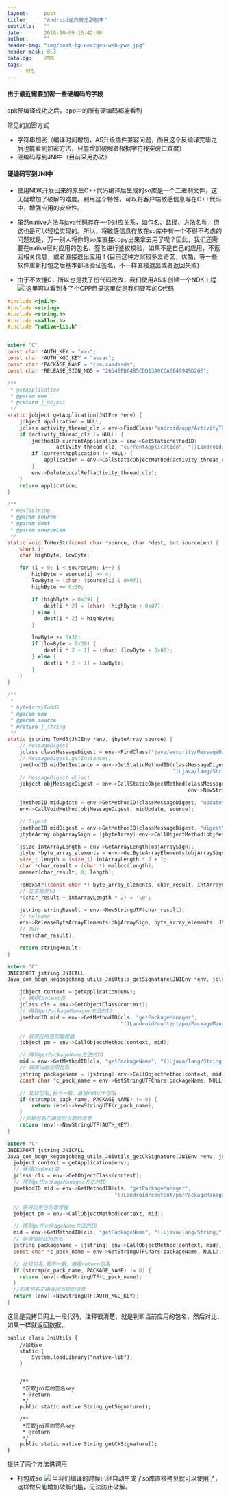 ```yaml
---
layout:     post
title:      "Android逆向安全那些事"
subtitle:   ""
date:       2018-10-09 16:42:00
author:     ""
header-img: "img/post-bg-nextgen-web-pwa.jpg"
header-mask: 0.3
catalog:    逆向
tags:
    - VPS
---
```




#### 由于最近需要加密一些硬编码的字段
 apk反编译成功之后，app中的所有硬编码都能看到

 常见的加密方式
 - 字符串加密（编译时间增加，AS升级插件兼容问题，而且这个反编译完毕之后也能看到加密方法，只能增加破解者根据字符找突破口难度）
 - 硬编码写到JNI中（目前采用办法）


#### 硬编码写到JNI中

- 使用NDK开发出来的原生C++代码编译后生成的so库是一个二进制文件，这无疑增加了破解的难度。利用这个特性，可以将客户端敏感信息写在C++代码中，增强应用的安全性。

- 虽然native方法与java代码存在一个对应关系，如包名、路径、方法名称，但这也是可以轻松实现的。所以，将敏感信息存放在so库中有一个不得不考虑的问题就是，万一别人将你的so库直接copy出来拿去用了呢？因此，我们还需要在native层对应用的包名、签名进行鉴权校验，如果不是自己的应用，不返回相关信息，或者直接退出应用！(目前这种方案较多爱奇艺，优酷，等一些软件重新打包之后基本都活验证签名，不一样直接退出或者返回失败)

- 由于不太懂C，所以也是找了份代码改改，我们使用AS来创建一个NDK工程
![](https://ws1.sinaimg.cn/large/9f723435ly1fw20yuy6ccj209w0fjaaa.jpg)
这里可以看到多了个CPP目录这里就是我们要写的C代码


```c
#include <jni.h>
#include <string>
#include <string.h>
#include <malloc.h>
#include "native-lib.h"


extern "C"
const char *AUTH_KEY = "xxx";
const char *AUTH_KGC_KEY = "assac";
const char *PACKAGE_NAME = "com.xasdasds";
const char *RELEASE_SIGN_MD5 = "2634EFD64B5CDD13A9CCA6049949D26E";

/**
 * getApplication
 * @param env
 * @return j_object
 */
static jobject getApplication(JNIEnv *env) {
    jobject application = NULL;
    jclass activity_thread_clz = env->FindClass("android/app/ActivityThread");
    if (activity_thread_clz != NULL) {
        jmethodID currentApplication = env->GetStaticMethodID(
                activity_thread_clz, "currentApplication", "()Landroid/app/Application;");
        if (currentApplication != NULL) {
            application = env->CallStaticObjectMethod(activity_thread_clz, currentApplication);
        }
        env->DeleteLocalRef(activity_thread_clz);
    }
    return application;
}

/**
 * HexToString
 * @param source
 * @param dest
 * @param sourceLen
 */
static void ToHexStr(const char *source, char *dest, int sourceLen) {
    short i;
    char highByte, lowByte;

    for (i = 0; i < sourceLen; i++) {
        highByte = source[i] >> 4;
        lowByte = (char) (source[i] & 0x0f);
        highByte += 0x30;

        if (highByte > 0x39) {
            dest[i * 2] = (char) (highByte + 0x07);
        } else {
            dest[i * 2] = highByte;
        }

        lowByte += 0x30;
        if (lowByte > 0x39) {
            dest[i * 2 + 1] = (char) (lowByte + 0x07);
        } else {
            dest[i * 2 + 1] = lowByte;
        }
    }
}

/**
 *
 * byteArrayToMd5
 * @param env
 * @param source
 * @return j_string
 */
static jstring ToMd5(JNIEnv *env, jbyteArray source) {
    // MessageDigest
    jclass classMessageDigest = env->FindClass("java/security/MessageDigest");
    // MessageDigest.getInstance()
    jmethodID midGetInstance = env->GetStaticMethodID(classMessageDigest, "getInstance",
                                                      "(Ljava/lang/String;)Ljava/security/MessageDigest;");
    // MessageDigest object
    jobject objMessageDigest = env->CallStaticObjectMethod(classMessageDigest, midGetInstance,
                                                           env->NewStringUTF("md5"));

    jmethodID midUpdate = env->GetMethodID(classMessageDigest, "update", "([B)V");
    env->CallVoidMethod(objMessageDigest, midUpdate, source);

    // Digest
    jmethodID midDigest = env->GetMethodID(classMessageDigest, "digest", "()[B");
    jbyteArray objArraySign = (jbyteArray) env->CallObjectMethod(objMessageDigest, midDigest);

    jsize intArrayLength = env->GetArrayLength(objArraySign);
    jbyte *byte_array_elements = env->GetByteArrayElements(objArraySign, NULL);
    size_t length = (size_t) intArrayLength * 2 + 1;
    char *char_result = (char *) malloc(length);
    memset(char_result, 0, length);

    ToHexStr((const char *) byte_array_elements, char_result, intArrayLength);
    // 在末尾补\0
    *(char_result + intArrayLength * 2) = '\0';

    jstring stringResult = env->NewStringUTF(char_result);
    // release
    env->ReleaseByteArrayElements(objArraySign, byte_array_elements, JNI_ABORT);
    // 指针
    free(char_result);

    return stringResult;
}

extern "C"
JNIEXPORT jstring JNICALL
Java_com_bdqn_kegongchang_utils_JniUtils_getSignature(JNIEnv *env, jclass type) {

    jobject context = getApplication(env);
    // 获得Context类
    jclass cls = env->GetObjectClass(context);
    // 得到getPackageManager方法的ID
    jmethodID mid = env->GetMethodID(cls, "getPackageManager",
                                     "()Landroid/content/pm/PackageManager;");

    // 获得应用包的管理器
    jobject pm = env->CallObjectMethod(context, mid);

    // 得到getPackageName方法的ID
    mid = env->GetMethodID(cls, "getPackageName", "()Ljava/lang/String;");
    // 获得当前应用包名
    jstring packageName = (jstring) env->CallObjectMethod(context, mid);
    const char *c_pack_name = env->GetStringUTFChars(packageName, NULL);

    // 比较包名,若不一致，直接return包名
    if (strcmp(c_pack_name, PACKAGE_NAME) != 0) {
        return (env)->NewStringUTF(c_pack_name);
    }
    //如果包名正确返回当前的信息
    return (env)->NewStringUTF(AUTH_KEY);
}

extern "C"
JNIEXPORT jstring JNICALL
Java_com_bdqn_kegongchang_utils_JniUtils_getCkSignature(JNIEnv *env, jclass type) {
  jobject context = getApplication(env);
  // 获得Context类
  jclass cls = env->GetObjectClass(context);
  // 得到getPackageManager方法的ID
  jmethodID mid = env->GetMethodID(cls, "getPackageManager",
                                   "()Landroid/content/pm/PackageManager;");

  // 获得应用包的管理器
  jobject pm = env->CallObjectMethod(context, mid);

  // 得到getPackageName方法的ID
  mid = env->GetMethodID(cls, "getPackageName", "()Ljava/lang/String;");
  // 获得当前应用包名
  jstring packageName = (jstring) env->CallObjectMethod(context, mid);
  const char *c_pack_name = env->GetStringUTFChars(packageName, NULL);

  // 比较包名,若不一致，直接return包名
  if (strcmp(c_pack_name, PACKAGE_NAME) != 0) {
    return (env)->NewStringUTF(c_pack_name);
  }
  //如果包名正确返回当前的信息
  return (env)->NewStringUTF(AUTH_KGC_KEY);
}
```
这里是我拷贝网上一段代码，注释很清楚，就是判断当前应用的包名，然后对比，如果一样就返回数据。

    public class JniUtils {
        //加载so
        static {
            System.loadLibrary("native-lib");
        }


        /**
         *获取jni层的签名key
         * @return
         */
        public static native String getSignature();

        /**
         *获取jni层的签名key
         * @return
         */
        public static native String getCkSignature();
    }

提供了两个方法供调用

- 打包成so
![](https://ws1.sinaimg.cn/large/9f723435ly1fw2167l2cdj209a0elmxb.jpg)
当我们编译的时候已经自动生成了so库直接拷贝就可以使用了，这样做只能增加破解门槛，无法防止破解。
